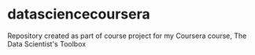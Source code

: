 datasciencecoursera
===================

Repository created as part of course project for my Coursera course, The Data Scientist's Toolbox

